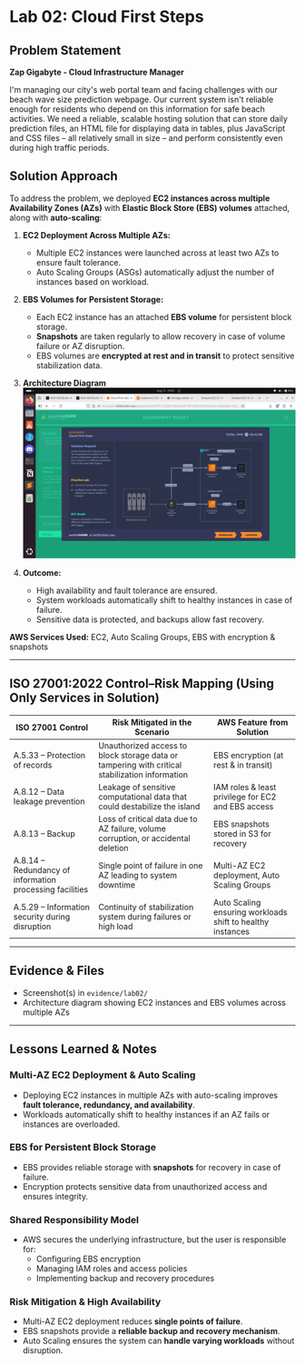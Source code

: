 # Lab 02: Cloud First Steps

## Problem Statement

**Zap Gigabyte -  Cloud Infrastructure Manager** 

I'm managing our city's web portal team and facing challenges with our beach wave size prediction webpage. Our current system isn't reliable enough for residents who depend on this information for safe beach activities. We need a reliable, scalable hosting solution that can store daily prediction files, an HTML file for displaying data in tables, plus JavaScript and CSS files – all relatively small in size – and perform consistently even during high traffic periods.

## Solution Approach

To address the problem, we deployed **EC2 instances across multiple Availability Zones (AZs)** with **Elastic Block Store (EBS) volumes** attached, along with **auto-scaling**:

1. **EC2 Deployment Across Multiple AZs:**  
   - Multiple EC2 instances were launched across at least two AZs to ensure fault tolerance.  
   - Auto Scaling Groups (ASGs) automatically adjust the number of instances based on workload.  

2. **EBS Volumes for Persistent Storage:**  
   - Each EC2 instance has an attached **EBS volume** for persistent block storage.  
   - **Snapshots** are taken regularly to allow recovery in case of volume failure or AZ disruption.  
   - EBS volumes are **encrypted at rest and in transit** to protect sensitive stabilization data.  

3. **Architecture Diagram**
   ![Architecture Diagram](../evidence/lab02/architecture-diagram.png)  
   
4. **Outcome:**  
   - High availability and fault tolerance are ensured.  
   - System workloads automatically shift to healthy instances in case of failure.  
   - Sensitive data is protected, and backups allow fast recovery.
    
**AWS Services Used:** EC2, Auto Scaling Groups, EBS with encryption & snapshots  

---

## ISO 27001:2022 Control–Risk Mapping (Using Only Services in Solution)

| ISO 27001 Control | Risk Mitigated in the Scenario | AWS Feature from Solution |
|------------------|--------------------------------|---------------------------|
| A.5.33 – Protection of records | Unauthorized access to block storage data or tampering with critical stabilization information | EBS encryption (at rest & in transit) |
| A.8.12 – Data leakage prevention | Leakage of sensitive computational data that could destabilize the island | IAM roles & least privilege for EC2 and EBS access |
| A.8.13 – Backup | Loss of critical data due to AZ failure, volume corruption, or accidental deletion | EBS snapshots stored in S3 for recovery |
| A.8.14 – Redundancy of information processing facilities | Single point of failure in one AZ leading to system downtime | Multi-AZ EC2 deployment, Auto Scaling Groups |
| A.5.29 – Information security during disruption | Continuity of stabilization system during failures or high load | Auto Scaling ensuring workloads shift to healthy instances |

---

## Evidence & Files

- Screenshot(s) in `evidence/lab02/`  
- Architecture diagram showing EC2 instances and EBS volumes across multiple AZs

---

## Lessons Learned & Notes

### Multi-AZ EC2 Deployment & Auto Scaling
- Deploying EC2 instances in multiple AZs with auto-scaling improves **fault tolerance, redundancy, and availability**.  
- Workloads automatically shift to healthy instances if an AZ fails or instances are overloaded.  

### EBS for Persistent Block Storage
- EBS provides reliable storage with **snapshots** for recovery in case of failure.  
- Encryption protects sensitive data from unauthorized access and ensures integrity.  

### Shared Responsibility Model
- AWS secures the underlying infrastructure, but the user is responsible for:  
  - Configuring EBS encryption  
  - Managing IAM roles and access policies  
  - Implementing backup and recovery procedures  

### Risk Mitigation & High Availability
- Multi-AZ EC2 deployment reduces **single points of failure**.  
- EBS snapshots provide a **reliable backup and recovery mechanism**.  
- Auto Scaling ensures the system can **handle varying workloads** without disruption.
